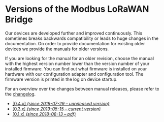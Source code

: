 # Versions of the Modbus LoRaWAN Bridge

Our devices are developed further and improved continuously. This sometimes breaks 
backwards compatibility or leads to huge changes in the documentation. On order to 
provide documentation for existing older devices we provide the manuals for older 
versions. 

If you are looking for the manual for an older revision, choose the manual with the
highest version number lower than the version number of your installed firmware. 
You can find out what firmware is installed on your hardware with our configuration 
adapter and configuration tool. The firmware version is printed in the log on device 
startup.

For an overview over the changes between manual releases, please refer to the 
[changelog](firmware.md#changelog).

* [[0.4.x] *(since 2019-07-29 &ndash; unreleased version)*](0.4.0/index.md)
* [[0.3.x] *(since 2019-05-15 &ndash; current version)*](./index.md)
* [[0.1.x] *(since 2018-08-13 &ndash; pdf)*](0.1.0/lorawan-modbus-bridge_en_0.1.0.pdf)
